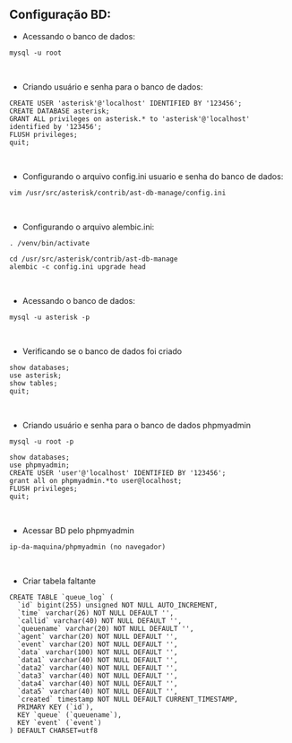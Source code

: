 ## Configuração BD:<br />

- Acessando o banco de dados:<br />
``` 
mysql -u root 
```
<br/>

- Criando usuário e senha para o banco de dados:
``` 
CREATE USER 'asterisk'@'localhost' IDENTIFIED BY '123456';
CREATE DATABASE asterisk;
GRANT ALL privileges on asterisk.* to 'asterisk'@'localhost' identified by '123456';
FLUSH privileges;
quit; 
```
<br/>

- Configurando o arquivo config.ini usuario e senha do banco de dados:
```
vim /usr/src/asterisk/contrib/ast-db-manage/config.ini
```
<br/>

- Configurando o arquivo alembic.ini:
```
. /venv/bin/activate

cd /usr/src/asterisk/contrib/ast-db-manage
alembic -c config.ini upgrade head
```
<br/>

- Acessando o banco de dados:
```
mysql -u asterisk -p
```
<br/>

- Verificando se o banco de dados foi criado
```
show databases;
use asterisk;
show tables;
quit;
```
<br/>

- Criando usuário e senha para o banco de dados phpmyadmin
```
mysql -u root -p

show databases;
use phpmyadmin;
CREATE USER 'user'@'localhost' IDENTIFIED BY '123456';
grant all on phpmyadmin.*to user@localhost;
FLUSH privileges;
quit;
```
<br/>

- Acessar BD pelo phpmyadmin
```
ip-da-maquina/phpmyadmin (no navegador)
```
<br/>

- Criar tabela faltante
```
CREATE TABLE `queue_log` (
  `id` bigint(255) unsigned NOT NULL AUTO_INCREMENT,
  `time` varchar(26) NOT NULL DEFAULT '',
  `callid` varchar(40) NOT NULL DEFAULT '',
  `queuename` varchar(20) NOT NULL DEFAULT '',
  `agent` varchar(20) NOT NULL DEFAULT '',
  `event` varchar(20) NOT NULL DEFAULT '',
  `data` varchar(100) NOT NULL DEFAULT '',
  `data1` varchar(40) NOT NULL DEFAULT '',
  `data2` varchar(40) NOT NULL DEFAULT '',
  `data3` varchar(40) NOT NULL DEFAULT '',
  `data4` varchar(40) NOT NULL DEFAULT '',
  `data5` varchar(40) NOT NULL DEFAULT '',
  `created` timestamp NOT NULL DEFAULT CURRENT_TIMESTAMP,
  PRIMARY KEY (`id`),
  KEY `queue` (`queuename`),
  KEY `event` (`event`)
) DEFAULT CHARSET=utf8
```
